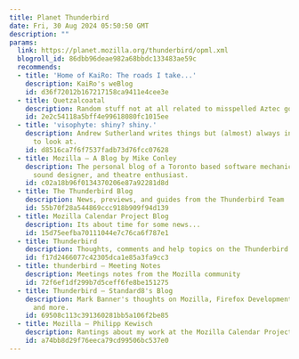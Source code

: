```yaml
---
title: Planet Thunderbird
date: Fri, 30 Aug 2024 05:50:50 GMT
description: ""
params:
  link: https://planet.mozilla.org/thunderbird/opml.xml
  blogroll_id: 86dbb96deae982a68bbdc133483ae59c
  recommends:
  - title: 'Home of KaiRo: The roads I take...'
    description: KaiRo's weBlog
    id: d36f72012b167217158ca9411e4cee3e
  - title: Quetzalcoatal
    description: Random stuff not at all related to misspelled Aztec gods
    id: 2e2c54118a5bff4e99618080fc1015ee
  - title: 'visophyte: shiny? shiny.'
    description: Andrew Sutherland writes things but (almost) always includes pictures
      to look at.
    id: d8516ca7f6f7537fadb73d76fcc07628
  - title: Mozilla – A Blog by Mike Conley
    description: The personal blog of a Toronto based software mechanic, musician,
      sound designer, and theatre enthusiast.
    id: c02a18b96f0134370206e87a92281d8d
  - title: The Thunderbird Blog
    description: News, previews, and guides from the Thunderbird Team
    id: 55b70f28a544869ccc918b909f94d139
  - title: Mozilla Calendar Project Blog
    description: Its about time for some news...
    id: 15d75eefba70111044e7c76ca6f787e1
  - title: Thunderbird
    description: Thoughts, comments and help topics on the Thunderbird email client
    id: f17d2466077c42305dca1e85a3fa9cc3
  - title: thunderbird – Meeting Notes
    description: Meetings notes from the Mozilla community
    id: 72f6ef1df299b7d5ceff6fe8be151275
  - title: Thunderbird – Standard8's Blog
    description: Mark Banner's thoughts on Mozilla, Firefox Development, Bellringing
      and more.
    id: 69508c113c391360281bb5a106f2be85
  - title: Mozilla – Philipp Kewisch
    description: Rantings about my work at the Mozilla Calendar Project and more
    id: a74bb8d29f76eeca79cd99506bc537e0
---
```

